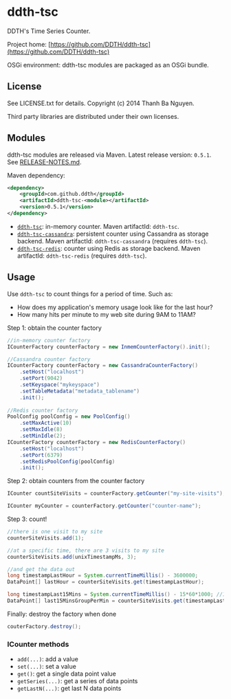 ddth-tsc
========

DDTH's Time Series Counter.

Project home:
[https://github.com/DDTH/ddth-tsc](https://github.com/DDTH/ddth-tsc)

OSGi environment: ddth-tsc modules are packaged as an OSGi bundle.


## License ##

See LICENSE.txt for details. Copyright (c) 2014 Thanh Ba Nguyen.

Third party libraries are distributed under their own licenses.


## Modules #

ddth-tsc modules are released via Maven. Latest release version: `0.5.1`. See [RELEASE-NOTES.md](RELEASE-NOTES.md).

Maven dependency:

```xml
<dependency>
	<groupId>com.github.ddth</groupId>
	<artifactId>ddth-tsc-<module></artifactId>
	<version>0.5.1</version>
</dependency>
```

- [`ddth-tsc`](ddth-tsc-inmem/): in-memory counter. Maven artifactId: `ddth-tsc`.
- [`ddth-tsc-cassandra`](ddth-tsc-cassandra/): persistent counter using Cassandra as storage backend. Maven artifactId: `ddth-tsc-cassandra` (requires `ddth-tsc`).
- [`ddth-tsc-redis`](ddth-tsc-redis/): counter using Redis as storage backend. Maven artifactId: `ddth-tsc-redis` (requires `ddth-tsc`).


## Usage ##

Use `ddth-tsc` to count things for a period of time. Such as:

- How does my application's memory usage look like for the last hour?
- How many hits per minute to my web site during 9AM to 11AM?

Step 1: obtain the counter factory

```java
//in-memory counter factory
ICounterFactory counterFactory = new InmemCounterFactory().init();

//Cassandra counter factory
ICounterFactory counterFactory = new CassandraCounterFactory()
    .setHost("localhost")
    .setPort(9042)
    .setKeyspace("mykeyspace")
    .setTableMetadata("metadata_tablename")
    .init();
    
//Redis counter factory
PoolConfig poolConfig = new PoolConfig()
    .setMaxActive(10)
    .setMaxIdle(8)
    .setMinIdle(2);
ICounterFactory counterFactory = new RedisCounterFactory()
    .setHost("localhost")
    .setPort(6379)
    .setRedisPoolConfig(poolConfig)
    .init();
```

Step 2: obtain counters from the counter factory

```java
ICounter countSiteVisits = counterFactory.getCounter("my-site-visits");

ICounter myCounter = counterFactory.getCounter("counter-name");
```

Step 3: count!

```java
//there is one visit to my site
counterSiteVisits.add(1);

//at a specific time, there are 3 visits to my site
counterSiteVisits.add(unixTimestampMs, 3);

//and get the data out
long timestampLastHour = System.currentTimeMillis() - 3600000;
DataPoint[] lastHour = counterSiteVisits.get(timestampLastHour);

long timestampLast15Mins = System.currentTimeMillis() - 15*60*1000; //15 mins = 900000 ms
DataPoint[] last15MinsGroupPerMin = counterSiteVisits.get(timestampLast15Mins, 15*60); //1 min = 60 secs
```

Finally: destroy the factory when done

```java
couterFactory.destroy();
```

### ICounter methods ###
- `add(...)`: add a value
- `set(...)`: set a value
- `get()`: get a single data point value
- `getSeries(...)`: get a series of data points
- `getLastN(...)`: get last N data points
